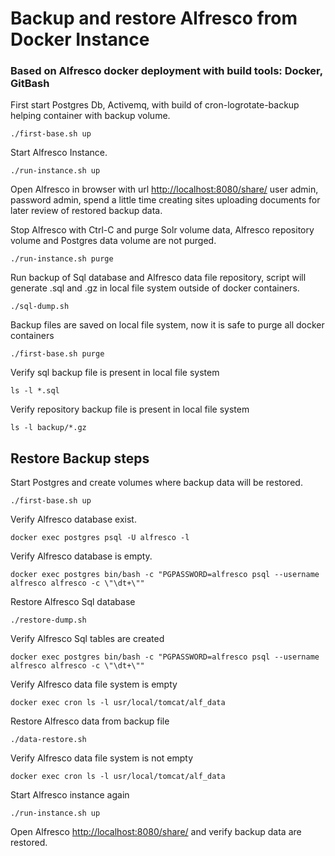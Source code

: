 
# Backup and restore Alfresco from Docker Instance

### Based on Alfresco docker deployment with build tools: Docker, GitBash

First start Postgres Db, Activemq, with build of cron-logrotate-backup helping container with backup volume.

    ./first-base.sh up 

Start Alfresco Instance.

    ./run-instance.sh up

Open Alfresco in browser with url [http://localhost:8080/share/](http://localhost:8080/share/) user admin, password admin, spend a little time creating sites
uploading documents for later review of restored backup data.

Stop Alfresco with Ctrl-C and purge Solr volume data, Alfresco repository volume and Postgres data volume are not purged.

    ./run-instance.sh purge

Run backup of Sql database and Alfresco data file repository, script will generate .sql and .gz in local file system outside of docker containers.

    ./sql-dump.sh  

Backup files are saved on local file system, now it is safe to purge all docker containers

    ./first-base.sh purge

Verify sql backup file is present in local file system

    ls -l *.sql

Verify repository backup file is present in local file system

    ls -l backup/*.gz

## Restore Backup steps

Start Postgres and create volumes where backup data will be restored.

    ./first-base.sh up    

Verify Alfresco database exist.

    docker exec postgres psql -U alfresco -l

Verify Alfresco database is empty.

    docker exec postgres bin/bash -c "PGPASSWORD=alfresco psql --username alfresco alfresco -c \"\dt+\""

Restore Alfresco Sql database

    ./restore-dump.sh

Verify Alfresco Sql tables are created

    docker exec postgres bin/bash -c "PGPASSWORD=alfresco psql --username alfresco alfresco -c \"\dt+\""

Verify Alfresco data file system is empty

    docker exec cron ls -l usr/local/tomcat/alf_data

Restore Alfresco data from backup file

    ./data-restore.sh

Verify Alfresco data file system is not empty

    docker exec cron ls -l usr/local/tomcat/alf_data

Start Alfresco instance again

    ./run-instance.sh up

Open Alfresco [http://localhost:8080/share/](http://localhost:8080/share/) and verify backup data are restored.
